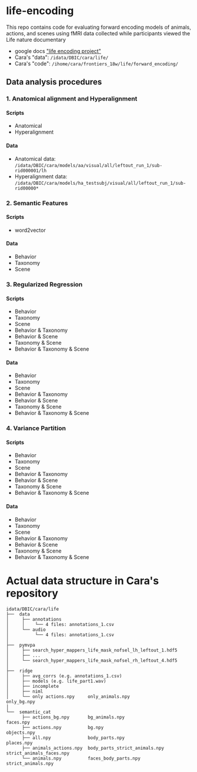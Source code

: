 # life-encoding
This repo contains code for evaluating forward encoding models of animals, actions, and scenes using fMRI data collected while participants viewed the Life nature documentary

* google docs ["life encoding project"](https://docs.google.com/document/d/1kM9YBm-OaNljDIAbFfehQLxfugjoejJuO-nBYPkV1RU/edit?ts=5ec57676)
* Cara's "data": `/idata/DBIC/cara/life/`
* Cara's "code": `/ihome/cara/frontiers_18w/life/forward_encoding/`

## Data analysis procedures
### 1. Anatomical alignment and Hyperalignment
#### Scripts
* Anatomical
* Hyperalignment
#### Data
* Anatomical data: `/idata/DBIC/cara/models/aa/visual/all/leftout_run_1/sub-rid000001/lh`
* Hyperalignment data: `/idata/DBIC/cara/models/ha_testsubj/visual/all/leftout_run_1/sub-rid00000*`


### 2. Semantic Features
#### Scripts
* word2vector
#### Data
* Behavior
* Taxonomy
* Scene

### 3. Regularized Regression
#### Scripts
* Behavior
* Taxonomy
* Scene
* Behavior & Taxonomy
* Behavior & Scene
* Taxonomy & Scene
* Behavior & Taxonomy & Scene
#### Data
* Behavior
* Taxonomy
* Scene
* Behavior & Taxonomy
* Behavior & Scene
* Taxonomy & Scene
* Behavior & Taxonomy & Scene

### 4. Variance Partition
#### Scripts
* Behavior
* Taxonomy
* Scene
* Behavior & Taxonomy
* Behavior & Scene
* Taxonomy & Scene
* Behavior & Taxonomy & Scene
#### Data
* Behavior
* Taxonomy
* Scene
* Behavior & Taxonomy
* Behavior & Scene
* Taxonomy & Scene
* Behavior & Taxonomy & Scene

# Actual data structure in Cara's repository
```
idata/DBIC/cara/life
├──  data
│     ├── annotations 
│     │    └── 4 files: annotations_1.csv
│     └── audio 
│          └── 4 files: annotations_1.csv
│     
├──  pymvpa
│     ├── search_hyper_mappers_life_mask_nofsel_lh_leftout_1.hdf5
│     ├── ...
│     └── search_hyper_mappers_life_mask_nofsel_rh_leftout_4.hdf5
│
├──  ridge
│     ├── avg_corrs (e.g. annotations_1.csv)
│     ├── models (e.g. life_part1.wav)
│     ├── incomplete
│     ├── niml
│     └── only actions.npy     only_animals.npy               only_bg.npy            
│     
└──  semantic_cat
      ├── actions_bg.npy       bg_animals.npy                 faces.npy
      ├── actions.npy          bg.npy                         objects.npy
      ├── all.npy              body_parts.npy                 places.npy
      ├── animals_actions.npy  body_parts_strict_animals.npy  strict_animals_faces.npy
      └── animals.npy          faces_body_parts.npy           strict_animals.npy
```

